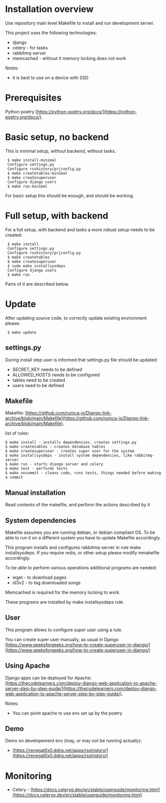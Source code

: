 # Installation overview

Use repository main level Makefile to install and run development server.

This project uses the following technologies:
 - django
 - celery - for tasks
 - rabbitmq-server
 - memcached - without it memory locking does not work

Notes:
 - it is best to use on a device with SSD

# Prerequisites

Python poetry [https://python-poetry.org/docs/](https://python-poetry.org/docs/).

# Basic setup, no backend

This is minimal setup, without backend, without tasks.

```
 $ make install-minimal
 Configure settings.py
 Configure rsshistory/prjconfig.py
 $ make createtables-minimal
 $ make createsuperuser
 Configure django users
 $ make run-minimal
```

For basic setup this should be enough, and should be working.

# Full setup, with backend

For a full setup, with backend and tasks a more robust setup needs to be created:

```
 $ make install
 Configure settings.py
 Configure rsshistory/prjconfig.py
 $ make createtables
 $ make createsuperuser
 $ sudo make installsysdeps
 Configure django users
 $ make run
```

Parts of it are described below.

# Update

After updating source code, to correctly update existing environment please:
```
 $ make update
```

## settings.py

During install step user is informed that settings.py file should be updated:
 - SECRET_KEY needs to be defined
 - ALLOWED_HOSTS needs to be configured
 - tables need to be created
 - users need to be defined

## Makefile

Makefile: [https://github.com/rumca-js/Django-link-archive/blob/main/Makefile](https://github.com/rumca-js/Django-link-archive/blob/main/Makefile).

list of rules:
```
$ make install - installs dependencies, creates settings.py
$ make createtables - creates database tables
$ make createsuperuser - creates super user for the system
$ make installsysdeps - install system dependencies, like rabbitmq-server
$ make run - starts django server and celery
$ make test - performs tests
$ make oncommit - cleans code, runs tests, things needed before making a commit
```

## Manual installation

Read contents of the makefile, and perform the actions described by it

## System dependencies

Makefile assumes you are running debian, or debian compliant OS. To be able to run it on a different system you have to update Makefile accordingly.

This program installs and configures rabbitmq-server in rule make installsysdeps.
If you require redis, or other setup please modify mmakefile accordingly.

To be able to perform various operations additional programs are needed:
 - wget - to download pages
 - id3v2 - to tag downloaded songs

Memcached is required for the memory locking to work.

These programs are installed by make installsysdeps rule.

## User

This program allows to configure super user using a rule.

You can create super user manually, as usual in Django [https://www.geeksforgeeks.org/how-to-create-superuser-in-django/](https://www.geeksforgeeks.org/how-to-create-superuser-in-django/)

## Using Apache

Django apps can be deployed for Apache: [https://thecodelearners.com/deploy-django-web-application-to-apache-server-step-by-step-guide/](https://thecodelearners.com/deploy-django-web-application-to-apache-server-step-by-step-guide/).

Notes:
 - You can point apache to use env set up by the poetry

## Demo

Demo on developement env (may, or may not be running actually):
 - [https://renegat0x0.ddns.net/apps/rsshistory/](https://renegat0x0.ddns.net/apps/rsshistory/)

# Monitoring

 - Celery - [https://docs.celeryq.dev/en/stable/userguide/monitoring.html](https://docs.celeryq.dev/en/stable/userguide/monitoring.html)
